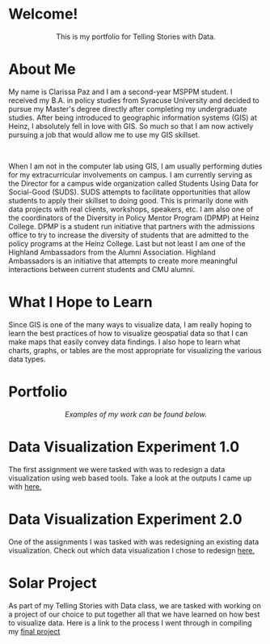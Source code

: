 # Welcome!
<center> This is my portfolio for Telling Stories with Data. </center>

# About Me 
<p> My name is Clarissa Paz and I am a second-year MSPPM student. I received my B.A. in policy studies from Syracuse University and decided to pursue my Master's degree directly after completing my undergraduate studies. After being introduced to geographic information systems (GIS) at Heinz, I absolutely fell in love with GIS. So much so that I am now actively pursuing a job that would allow me to use my GIS skillset. </p>
<br> 
<p> When I am not in the computer lab using GIS, I am usually performing duties for my extracurricular involvements on campus. I am currently serving as the Director for a campus wide organization called Students Using Data for Social-Good (SUDS). SUDS attempts to facilitate opportunities that allow students to apply their skillset to doing good. This is primarily done with data projects with real clients, workshops, speakers, etc. I am also one of the coordinators of the Diversity in Policy Mentor Program (DPMP) at Heinz College. DPMP is a student run initiative that partners with the admissions office to try to increase the diversity of students that are admitted to the policy programs at the Heinz College. Last but not least I am one of the Highland Ambassadors from the Alumni Association. Highland Ambassadors is an initiative that attempts to create more meaningful interactions between current students and CMU alumni. </p>

# What I Hope to Learn
Since GIS is one of the many ways to visualize data, I am really hoping to learn the best practices of how to visualize geospatial data so that I can make maps that easily convey data findings. I also hope to learn what charts, graphs, or tables are the most appropriate for visualizing the various data types.  

# Portfolio 
<i><center> Examples of my work can be found below. </center></i>

# Data Visualization Experiment 1.0 
The first assignment we were tasked with was to redesign a data visualization using web based tools. Take a look at the outputs I came up with [here.](dataviz.md)


# Data Visualization Experiment 2.0 
One of the assignments I was tasked with was redesigning an existing data visualization. Check out which data visualization I chose to redesign [here.](redesign.md) 


# Solar Project  
As part of my Telling Stories with Data class, we are tasked with working on a project of our choice to put together all that we have learned on how best to visualize data. Here is a link to the process I went through in compiling my [final project](finalproject.md)  
